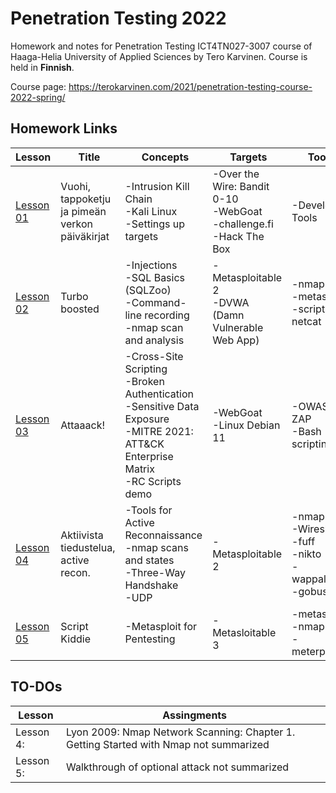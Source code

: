 # Penetration Testing 2022
  
Homework and notes for Penetration Testing ICT4TN027-3007 course of Haaga-Helia University of Applied Sciences by Tero Karvinen. Course is held in **Finnish**.  
  
Course page: https://terokarvinen.com/2021/penetration-testing-course-2022-spring/  
  
## Homework Links  
Lesson | Title | Concepts | Targets | Tools
---|---|---|---|---
[Lesson 01](Homework/Lesson01.md) | Vuohi, tappoketju ja pimeän verkon päiväkirjat | -Intrusion Kill Chain</br>-Kali Linux</br>-Settings up targets | -Over the Wire: Bandit 0-10</br>-WebGoat</br>-challenge.fi</br>-Hack The Box | -Developer Tools
[Lesson 02](Homework/Lesson02.md) | Turbo boosted | -Injections</br>-SQL Basics (SQLZoo)</br>-Command-line recording</br>-nmap scan and analysis | -Metasploitable 2</br>-DVWA (Damn Vulnerable Web App) | -nmap</br>-metasploit</br>-script</br>netcat
[Lesson 03](Homework/Lesson03.md) | Attaaack! | -Cross-Site Scripting</br>-Broken Authentication</br>-Sensitive Data Exposure</br>-MITRE 2021: ATT&CK Enterprise Matrix</br>-RC Scripts demo | -WebGoat</br>-Linux Debian 11 | -OWASP ZAP</br>-Bash scripting 
[Lesson 04](Homework/Lesson04.md) | Aktiivista tiedustelua, active recon. | -Tools for Active Reconnaissance</br>-nmap scans and states</br>-Three-Way Handshake</br>-UDP | -Metasploitable 2 | -nmap</br>-Wireshark</br>-fuff</br>-nikto</br>-wappalyzer</br>-gobuster
[Lesson 05](Homework/Lesson05.md) | Script Kiddie | -Metasploit for Pentesting | -Metasloitable 3 | -metasploit</br>-nmap</br>-meterpreter 

## TO-DOs

Lesson | Assingments
---|---
Lesson 4: | Lyon 2009: Nmap Network Scanning: Chapter 1. Getting Started with Nmap not summarized
Lesson 5: | Walkthrough of optional attack not summarized 